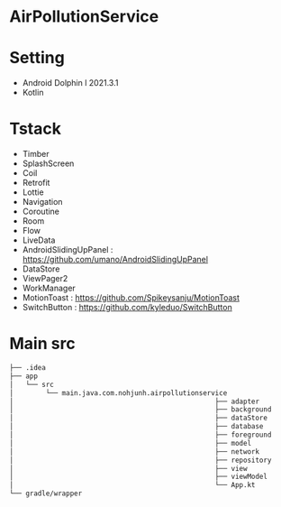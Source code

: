 # AirPollutionService

# Setting
- Android Dolphin l 2021.3.1
- Kotlin

# Tstack
- Timber
- SplashScreen
- Coil
- Retrofit
- Lottie
- Navigation
- Coroutine
- Room
- Flow
- LiveData
- AndroidSlidingUpPanel : https://github.com/umano/AndroidSlidingUpPanel
- DataStore
- ViewPager2
- WorkManager
- MotionToast : https://github.com/Spikeysanju/MotionToast
- SwitchButton : https://github.com/kyleduo/SwitchButton

# Main src
```bash
├── .idea
├── app 
│   └── src
│        └── main.java.com.nohjunh.airpollutionservice
│                                                  ├── adapter
│                                                  ├── background
│                                                  ├── dataStore
│                                                  ├── database
│                                                  ├── foreground
│                                                  ├── model
│                                                  ├── network
│                                                  ├── repository
│                                                  ├── view
│                                                  ├── viewModel
│                                                  └── App.kt
└── gradle/wrapper

``` 

